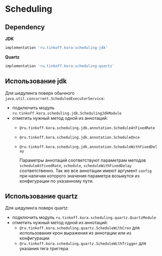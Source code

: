# Scheduling

## Dependency

**JDK**

```groovy
implementation 'ru.tinkoff.kora:scheduling-jdk'
```

**Quartz**

```groovy
implementation 'ru.tinkoff.kora:scheduling-quartz'
```

## Использование jdk

Для шедулинга поверх обычного `java.util.concurrent.ScheduledExecutorService`:

- подключить модуль `ru.tinkoff.kora.scheduling.jdk.SchedulingJdkModule`
- отметить нужный метод одной из аннотаций:
    - `@ru.tinkoff.kora.scheduling.jdk.annotation.ScheduleAtFixedRate`
    - `@ru.tinkoff.kora.scheduling.jdk.annotation.ScheduleOnce`
    - `@ru.tinkoff.kora.scheduling.jdk.annotation.ScheduleWithFixedDelay`
      
      Параметры аннотаций соответствуют параметрам методов `scheduleAtFixedRate`, `schedule`, `scheduleWithFixedDelay` соответственно.
      Так же все аннотации имеют аргумент `config` при наличии которого значения параметра возьмутся из конфигурации по указанному пути.

## Использование quartz
Для шедулинга поверх quartz:

- подключить модуль `ru.tinkoff.kora.scheduling.quartz.QuartzModule`
- отметить нужный метод одной из аннотаций:
    - `@ru.tinkoff.kora.scheduling.quartz.ScheduleWithCron` для использования крон выражения из аннотации или из конфигурации
    - `@ru.tinkoff.kora.scheduling.quartz.ScheduleWithTrigger` для указания тега триггера
